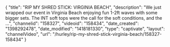 {
    "title": "RIP MY SHRED STICK: VIRGINIA BEACH",
    "description": "We just wrapped our event in Virginia Beach enjoying fun 1-2ft waves with some bigger sets. The INT soft tops were the call for the soft conditions, and the ...",
    "channelid": "158327",
    "videoid": "158434",
    "date_created": "1398292478",
    "date_modified": "1418181330",
    "type": "captivate",
    "layout": "channelVideo",
    "url": "\/hurley\/rip-my-shred-stick-virginia-beach\/158327-158434"
}